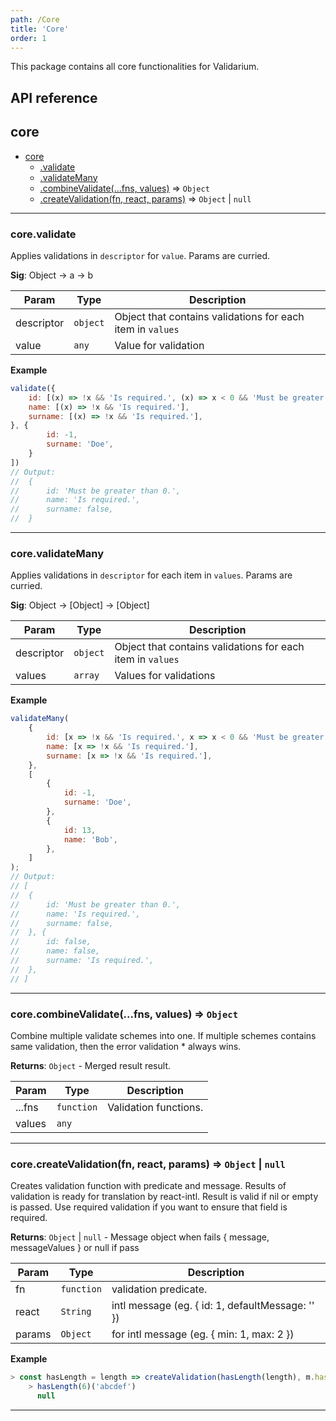 ```yaml
---
path: /Core
title: 'Core'
order: 1
---
```


This package contains all core functionalities for Validarium.

## API reference

<a name="module_core"></a>

## core

- [core](#module_core)
  - [.validate](#module_core.validate)
  - [.validateMany](#module_core.validateMany)
  - [.combineValidate(...fns, values)](#module_core.combineValidate) ⇒ <code>Object</code>
  - [.createValidation(fn, react, params)](#module_core.createValidation) ⇒ <code>Object</code> \| <code>null</code>

---

<a name="module_core.validate"></a>

### core.validate

Applies validations in `descriptor` for `value`.
Params are curried.

**Sig**: Object -> a -> b

| Param      | Type                | Description                                                |
| ---------- | ------------------- | ---------------------------------------------------------- |
| descriptor | <code>object</code> | Object that contains validations for each item in `values` |
| value      | <code>any</code>    | Value for validation                                       |

**Example**

```js
validate({
	id: [(x) => !x && 'Is required.', (x) => x < 0 && 'Must be greater than 0.'],
	name: [(x) => !x && 'Is required.'],
	surname: [(x) => !x && 'Is required.'],
}, {
		id: -1,
		surname: 'Doe',
	}
])
// Output:
// 	{
// 		id: 'Must be greater than 0.',
// 		name: 'Is required.',
// 		surname: false,
// 	}
```

---

<a name="module_core.validateMany"></a>

### core.validateMany

Applies validations in `descriptor` for each item in `values`.
Params are curried.

**Sig**: Object -> [Object] -> [Object]

| Param      | Type                | Description                                                |
| ---------- | ------------------- | ---------------------------------------------------------- |
| descriptor | <code>object</code> | Object that contains validations for each item in `values` |
| values     | <code>array</code>  | Values for validations                                     |

**Example**

```js
validateMany(
	{
		id: [x => !x && 'Is required.', x => x < 0 && 'Must be greater than 0.'],
		name: [x => !x && 'Is required.'],
		surname: [x => !x && 'Is required.'],
	},
	[
		{
			id: -1,
			surname: 'Doe',
		},
		{
			id: 13,
			name: 'Bob',
		},
	]
);
// Output:
// [
// 	{
// 		id: 'Must be greater than 0.',
// 		name: 'Is required.',
// 		surname: false,
// 	}, {
// 		id: false,
// 		name: false,
// 		surname: 'Is required.',
// 	},
// ]
```

---

<a name="module_core.combineValidate"></a>

### core.combineValidate(...fns, values) ⇒ <code>Object</code>

Combine multiple validate schemes into one. If multiple schemes contains same validation, then the error validation \* always wins.

**Returns**: <code>Object</code> - Merged result result.

| Param  | Type                  | Description           |
| ------ | --------------------- | --------------------- |
| ...fns | <code>function</code> | Validation functions. |
| values | <code>any</code>      |                       |

---

<a name="module_core.createValidation"></a>

### core.createValidation(fn, react, params) ⇒ <code>Object</code> \| <code>null</code>

Creates validation function with predicate and message.
Results of validation is ready for translation by react-intl.
Result is valid if nil or empty is passed. Use required validation if you want to ensure that field is required.

**Returns**: <code>Object</code> \| <code>null</code> - Message object when fails { message, messageValues } or null if pass

| Param  | Type                  | Description                                      |
| ------ | --------------------- | ------------------------------------------------ |
| fn     | <code>function</code> | validation predicate.                            |
| react  | <code>String</code>   | intl message (eg. { id: 1, defaultMessage: '' }) |
| params | <code>Object</code>   | for intl message (eg. { min: 1, max: 2 })        |

**Example**

```js
> const hasLength = length => createValidation(hasLength(length), m.hasLength, { length })
	> hasLength(6)('abcdef')
	  null
```

---
